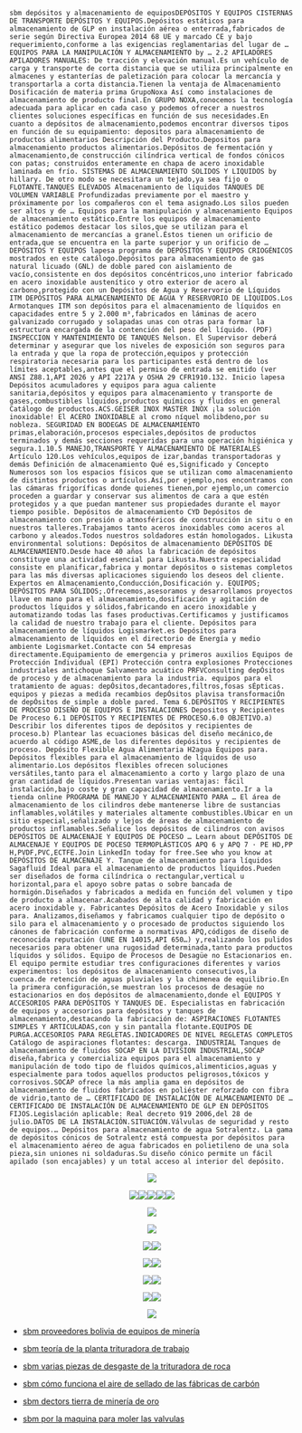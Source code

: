 
```
sbm depósitos y almacenamiento de equiposDEPÓSITOS Y EQUIPOS CISTERNAS DE TRANSPORTE DEPÓSITOS Y EQUIPOS.Depósitos estáticos para almacenamiento de GLP en instalación aérea o enterrada,fabricados de serie según Directiva Europea 2014 68 UE y marcado CE y bajo requerimiento,conforme a las exigencias reglamentarias del lugar de … EQUIPOS PARA LA MANIPULACIÓN Y ALMACENAMIENTO by … 2.2 APILADORES APILADORES MANUALES: De tracción y elevación manual.Es un vehículo de carga y transporte de corta distancia que se utiliza principalmente en almacenes y estanterías de paletización para colocar la mercancía y transportarla a corta distancia.Tienen la ventaja de Almacenamiento Dosificación de materia prima GrupoNoxa Así como instalaciones de almacenamiento de producto final.En GRUPO NOXA,conocemos la tecnología adecuada para aplicar en cada caso y podemos ofrecer a nuestros clientes soluciones específicas en función de sus necesidades.En cuanto a depósitos de almacenamiento,podemos encontrar diversos tipos en función de su equipamiento: depositos para almacenamiento de productos alimentarios Descripción del Producto.Depositos para almacenamiento productos alimentarios.Depósitos de fermentación y almacenamiento,de construcción cilíndrica vertical de fondos cónicos con patas; construidos enteramente en chapa de acero inoxidable laminada en frío. SISTEMAS DE ALMACENAMIENTO SOLIDOS Y LIQUIDOS by hillary. De otro modo se necesitara un tejado,ya sea fijo o FLOTANTE.TANQUES ELEVADOS Almacenamiento de líquidos TANQUES DE VOLUMEN VARIABLE Profundizadas previamente por el maestro y próximamente por los compañeros con el tema asignado.Los silos pueden ser altos y de … Equipos para la manipulación y almacenamiento Equipos de almacenamiento estático.Entre los equipos de almacenamiento estático podemos destacar los silos,que se utilizan para el almacenamiento de mercancías a granel.Éstos tienen un orificio de entrada,que se encuentra en la parte superior y un orificio de … DEPÓSITOS Y EQUIPOS lapesa programa de DEPÓSITOS Y EQUIPOS CRIOGÉNICOS mostrados en este catálogo.Depósitos para almacenamiento de gas natural licuado (GNL) de doble pared con aislamiento de vacío,consistente en dos depósitos concéntricos,uno interior fabricado en acero inoxidable austenítico y otro exterior de acero al carbono,protegido con un Depósitos de Agua y Reservorio de Líquidos ITM DEPÓSITOS PARA ALMACENAMIENTO DE AGUA Y RESERVORIO DE LÍQUIDOS.Los Armotanques ITM son depósitos para el almacenamiento de líquidos en capacidades entre 5 y 2.000 m³,fabricados en láminas de acero galvanizado corrugado y solapadas unas con otras para formar la estructura encargada de la contención del peso del líquido. (PDF) INSPECCION Y MANTENIMIENTO DE TANQUES Nelson. El Supervisor deberá determinar y asegurar que los niveles de exposición son seguros para la entrada y que la ropa de protección,equipos y protección respiratoria necesaria para los participantes está dentro de los límites aceptables,antes que el permiso de entrada se emitido (ver ANSI Z88.1,API 2026 y API 2217A y OSHA 29 CFR1910.132. Inicio lapesa Depósitos acumuladores y equipos para agua caliente sanitaria,depósitos y equipos para almacenamiento y transporte de gases,combustibles líquidos,productos químicos y fluidos en general Catálogo de productos.ACS.GEISER INOX MASTER INOX ¡la solución inoxidable! El ACERO INOXIDABLE al cromo níquel molibdeno,por su nobleza. SEGURIDAD EN BODEGAS DE ALMACENAMIENTO primas,elaboración,procesos especiales,depósitos de productos terminados y demás secciones requeridas para una operación higiénica y segura.1.10.5 MANEJO,TRANSPORTE Y ALMACENAMIENTO DE MATERIALES Artículo 120.Los vehículos,equipos de izar,bandas transportadoras y demás Definición de almacenamiento Qué es,Significado y Concepto Numerosos son los espacios físicos que se utilizan como almacenamiento de distintos productos o artículos.Así,por ejemplo,nos encontramos con las cámaras frigoríficas donde quienes tienen,por ejemplo,un comercio proceden a guardar y conservar sus alimentos de cara a que estén protegidos y a que puedan mantener sus propiedades durante el mayor tiempo posible. Depósitos de almacenamiento CYD Depósitos de almacenamiento con presión o atmosféricos de construcción in situ o en nuestros talleres.Trabajamos tanto aceros inoxidables como aceros al carbono y aleados.Todos nuestros soldadores están homologados. Likusta environmental solutions: Depósitos de almacenamiento DEPÓSITOS DE ALMACENAMIENTO.Desde hace 40 años la fabricación de depósitos constituye una actividad esencial para Likusta.Nuestra especialidad consiste en planificar,fabrica y montar depósitos o sistemas completos para las más diversas aplicaciones siguiendo los deseos del cliente. Expertos en Almacenamiento,Conducción,Dosificación y. EQUIPOS; DEPÓSITOS PARA SÓLIDOS;.Ofrecemos,asesoramos y desarrollamos proyectos llave en mano para el almacenamiento,dosificación y agitación de productos líquidos y sólidos,fabricando en acero inoxidable y automatizando todas las fases productivas.Certificamos y justificamos la calidad de nuestro trabajo para el cliente. Depósitos para almacenamiento de líquidos Logismarket.es Depósitos para almacenamiento de líquidos en el directorio de Energía y medio ambiente Logismarket.Contacte con 54 empresas directamente.Equipamiento de emergencia y primeros auxilios Equipos de Protección Individual (EPI) Protección contra explosiones Protecciones industriales antichoque Salvamento acuático PRFVConsulting depÓsitos de proceso y de almacenamiento para la industria. equipos para el tratamiento de aguas: depÓsitos,decantadores,filtros,fosas sÉpticas. equipos y piezas a medida recambios depÓsitos plavisa transformaciÓn de depÓsitos de simple a doble pared. Tema 6.DEPÓSITOS Y RECIPIENTES DE PROCESO DISEÑO DE EQUIPOS E INSTALACIONES Depositos y Recipientes De Proceso 6.1 DEPÓSITOS Y RECIPIENTES DE PROCESO.6.0 OBJETIVO.a) Describir los diferentes tipos de depósitos y recipientes de proceso.b) Plantear las ecuaciones básicas del diseño mecánico,de acuerdo al código ASME,de los diferentes depósitos y recipientes de proceso. Depósito Flexible Agua Alimentaria H2agua Equipos para. Depósitos flexibles para el almacenamiento de líquidos de uso alimentario.Los depósitos flexibles ofrecen soluciones versátiles,tanto para el almacenamiento a corto y largo plazo de una gran cantidad de líquidos.Presentan varias ventajas: fácil instalación,bajo coste y gran capacidad de almacenamiento.Ir a la tienda online PROGRAMA DE MANEJO Y ALMACENAMIENTO PARA … El área de almacenamiento de los cilindros debe mantenerse libre de sustancias inflamables,volátiles y materiales altamente combustibles.Ubicar en un sitio especial,señalizado y lejos de áreas de almacenamiento de productos inflamables.Señalice los depósitos de cilindros con avisos DEPÓSITOS DE ALMACENAJE Y EQUIPOS DE POCESO … Learn about DEPÓSITOS DE ALMACENAJE Y EQUIPOS DE POCESO TERMOPLÁSTICOS APQ 6 y APQ 7 · PE HD,PP H,PVDF,PVC,ECTFE.Join LinkedIn today for free.See who you know at DEPÓSITOS DE ALMACENAJE Y. Tanque de almacenamiento para líquidos Sagafluid Ideal para el almacenamiento de productos líquidos.Pueden ser diseñados de forma cilíndrica o rectangular,vertical u horizontal,para el apoyo sobre patas o sobre bancada de hormigón.Diseñados y fabricados a medida en función del volumen y tipo de producto a almacenar.Acabados de alta calidad y fabricación en acero inoxidable y. Fabricantes Depósitos de Acero Inoxidable y silos para. Analizamos,diseñamos y fabricamos cualquier tipo de depósito o silo para el almacenamiento y o procesado de productos siguiendo los cánones de fabricación conforme a normativas APQ,códigos de diseño de reconocida reputación (UNE EN 14015,API 650…) y,realizando los pulidos necesarios para obtener una rugosidad determinada,tanto para productos líquidos y sólidos. Equipo de Procesos de Desagüe no Estacionarios en. El equipo permite estudiar tres configuraciones diferentes y varios experimentos: los depósitos de almacenamiento consecutivos,la cuenca.de retención de aguas pluviales y la chimenea de equilibrio.En la primera configuración,se muestran los procesos de desagüe no estacionarios en dos depósitos de almacenamiento,donde el EQUIPOS Y ACCESORIOS PARA DEPÓSITOS Y TANQUES DE. Especialistas en fabricación de equipos y accesorios para depósitos y tanques de almacenamiento,destacando la fabricación de: ASPIRACIONES FLOTANTES SIMPLES Y ARTICULADAS,con y sin pantalla flotante.EQUIPOS DE PURGA.ACCESORIOS PARA REGLETAS.INDICADORES DE NIVEL REGLETAS COMPLETOS Catálogo de aspiraciones flotantes: descarga. INDUSTRIAL Tanques de almacenamiento de fluidos SOCAP EN LA DIVISION INDUSTRIAL,SOCAP diseña,fabrica y comercializa equipos para el almacenamiento y manipulación de todo tipo de fluidos químicos,alimenticios,aguas y especialmente para todos aquellos productos peligrosos,tóxicos y corrosivos.SOCAP ofrece la más amplia gama en depósitos de almacenamiento de fluidos fabricados en poliéster reforzado con fibra de vidrio,tanto de … CERTIFICADO DE INSTALACIÓN DE ALMACENAMIENTO DE … CERTIFICADO DE INSTALACIÓN DE ALMACENAMIENTO DE GLP EN DEPÓSITOS FIJOS.Legislación aplicable: Real decreto 919 2006,del 28 de julio.DATOS DE LA INSTALACIÓN.SITUACIÓN.Válvulas de seguridad y resto de equipos.… Depósitos para almacenamiento de agua Sotralentz. La gama de depósitos cónicos de Sotralentz está compuesta por depósitos para el almacenamiento aéreo de agua fabricados en polietileno de una sola pieza,sin uniones ni soldaduras.Su diseño cónico permite un fácil apilado (son encajables) y un total acceso al interior del depósito. 
```

<div align="center">

<a href="https://es-crusher.shibang-china.com/github&k=sbm+dep%C3%B3sitos+y+almacenamiento+de+equipos"><img src="https://static.shibang-china.com/es/crusher/logo.jpg"></a>

<a href="https://es-crusher.shibang-china.com/github&k=sbm+dep%C3%B3sitos+y+almacenamiento+de+equipos"><img src="https://static.shibang-china.com/es/crusher/index.jpg"></a><a href="https://es-crusher.shibang-china.com/material.htmlgithub&k=sbm+dep%C3%B3sitos+y+almacenamiento+de+equipos"><img src="https://static.shibang-china.com/es/crusher/material.jpg"></a><a href="https://es-crusher.shibang-china.com/application.htmlgithub&k=sbm+dep%C3%B3sitos+y+almacenamiento+de+equipos"><img src="https://static.shibang-china.com/es/crusher/application.jpg"></a><a href="https://es-crusher.shibang-china.com/aboutus.htmlgithub&k=sbm+dep%C3%B3sitos+y+almacenamiento+de+equipos"><img src="https://static.shibang-china.com/es/crusher/aboutus.jpg"></a><a href="https://es-crusher.shibang-china.com/contact.htmlgithub&k=sbm+dep%C3%B3sitos+y+almacenamiento+de+equipos"><img src="https://static.shibang-china.com/es/crusher/contact.jpg"></a>

<a href="https://es-crusher.shibang-china.com/github&k=sbm+dep%C3%B3sitos+y+almacenamiento+de+equipos"><img src="https://static.shibang-china.com/es/crusher/banner.jpg"></a>

<a href="https://swt.shibang-china.com/github&k=sbm+dep%C3%B3sitos+y+almacenamiento+de+equipos"><img src="https://static.shibang-china.com/es/crusher/text.jpg"></a>

<a href="https://swt.shibang-china.com/github&k=sbm+dep%C3%B3sitos+y+almacenamiento+de+equipos"><img src="https://static.shibang-china.com/es/crusher/chat.jpg"></a><a href="https://es-crusher.shibang-china.com/contact.htmlgithub&k=sbm+dep%C3%B3sitos+y+almacenamiento+de+equipos"><img src="https://static.shibang-china.com/es/crusher/message.jpg"></a>

<a href="https://es-crusher.shibang-china.com/products/pe.htmlgithub&k=sbm+dep%C3%B3sitos+y+almacenamiento+de+equipos"><img src="https://static.shibang-china.com/es/crusher/pe.jpg"></a><a href="https://es-crusher.shibang-china.com/products/pf.htmlgithub&k=sbm+dep%C3%B3sitos+y+almacenamiento+de+equipos"><img src="https://static.shibang-china.com/es/crusher/pf.jpg"></a>

<a href="https://es-crusher.shibang-china.com/products/hpt.htmlgithub&k=sbm+dep%C3%B3sitos+y+almacenamiento+de+equipos"><img src="https://static.shibang-china.com/es/crusher/hpt.jpg"></a><a href="https://es-crusher.shibang-china.com/products/vsi.htmlgithub&k=sbm+dep%C3%B3sitos+y+almacenamiento+de+equipos"><img src="https://static.shibang-china.com/es/crusher/vsi.jpg"></a>

<a href="https://es-crusher.shibang-china.com/products/klv.htmlgithub&k=sbm+dep%C3%B3sitos+y+almacenamiento+de+equipos"><img src="https://static.shibang-china.com/es/crusher/klv.jpg"></a><a href="https://es-crusher.shibang-china.com/products/portable.htmlgithub&k=sbm+dep%C3%B3sitos+y+almacenamiento+de+equipos"><img src="https://static.shibang-china.com/es/crusher/portable.jpg"></a>

<a href="https://swt.shibang-china.com/github&k=sbm+dep%C3%B3sitos+y+almacenamiento+de+equipos"><img src="https://static.shibang-china.com/es/crusher/case.jpg"></a>

</div>


* [sbm proveedores bolivia de equipos de minería](sbm%20proveedores%20bolivia%20de%20equipos%20de%20miner%C3%ADa.md)

* [sbm teoría de la planta trituradora de trabajo](sbm%20teor%C3%ADa%20de%20la%20planta%20trituradora%20de%20trabajo.md)

* [sbm varias piezas de desgaste de la trituradora de roca](sbm%20varias%20piezas%20de%20desgaste%20de%20la%20trituradora%20de%20roca.md)

* [sbm cómo funciona el aire de sellado de las fábricas de carbón](sbm%20c%C3%B3mo%20funciona%20el%20aire%20de%20sellado%20de%20las%20f%C3%A1bricas%20de%20carb%C3%B3n.md)

* [sbm dectors tierra de minería de oro](sbm%20dectors%20tierra%20de%20miner%C3%ADa%20de%20oro.md)

* [sbm por la maquina para moler las valvulas](sbm%20por%20la%20maquina%20para%20moler%20las%20valvulas.md)